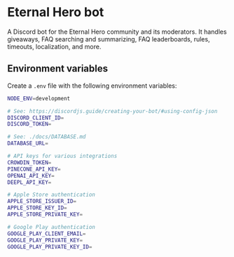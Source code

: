 # Eternal Hero bot

A Discord bot for the Eternal Hero community and its moderators. It handles giveaways, FAQ searching and summarizing, FAQ leaderboards, rules, timeouts, localization, and more.

## Environment variables

Create a `.env` file with the following environment variables:

```sh
NODE_ENV=development

# See: https://discordjs.guide/creating-your-bot/#using-config-json
DISCORD_CLIENT_ID=
DISCORD_TOKEN=

# See: ./docs/DATABASE.md
DATABASE_URL=

# API keys for various integrations
CROWDIN_TOKEN=
PINECONE_API_KEY=
OPENAI_API_KEY=
DEEPL_API_KEY=

# Apple Store authentication
APPLE_STORE_ISSUER_ID=
APPLE_STORE_KEY_ID=
APPLE_STORE_PRIVATE_KEY=

# Google Play authentication
GOOGLE_PLAY_CLIENT_EMAIL=
GOOGLE_PLAY_PRIVATE_KEY=
GOOGLE_PLAY_PRIVATE_KEY_ID=
```
